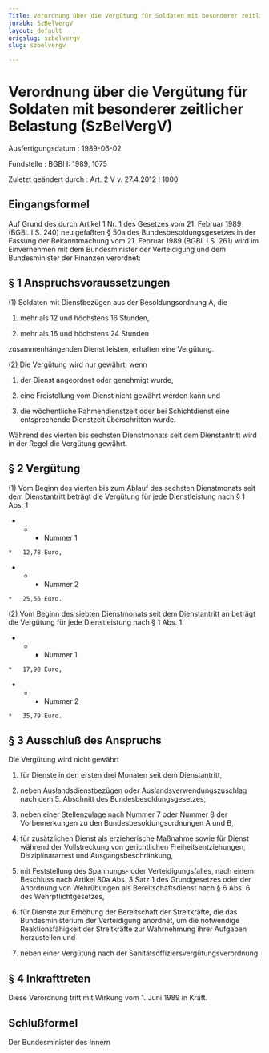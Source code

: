```yaml
---
Title: Verordnung über die Vergütung für Soldaten mit besonderer zeitlicher Belastung
jurabk: SzBelVergV
layout: default
origslug: szbelvergv
slug: szbelvergv

---
```


# Verordnung über die Vergütung für Soldaten mit besonderer zeitlicher Belastung (SzBelVergV)

Ausfertigungsdatum
:   1989-06-02

Fundstelle
:   BGBl I: 1989, 1075

Zuletzt geändert durch
:   Art. 2 V v. 27.4.2012 I 1000


## Eingangsformel

Auf Grund des durch Artikel 1 Nr. 1 des Gesetzes vom 21. Februar 1989
(BGBl. I S. 240) neu gefaßten § 50a des Bundesbesoldungsgesetzes in
der Fassung der Bekanntmachung vom 21. Februar 1989 (BGBl. I S. 261)
wird im Einvernehmen mit dem Bundesminister der Verteidigung und dem
Bundesminister der Finanzen verordnet:


## § 1 Anspruchsvoraussetzungen

(1) Soldaten mit Dienstbezügen aus der Besoldungsordnung A, die

1.  mehr als 12 und höchstens 16 Stunden,


2.  mehr als 16 und höchstens 24 Stunden



zusammenhängenden Dienst leisten, erhalten eine Vergütung.

(2) Die Vergütung wird nur gewährt, wenn

1.  der Dienst angeordnet oder genehmigt wurde,


2.  eine Freistellung vom Dienst nicht gewährt werden kann und


3.  die wöchentliche Rahmendienstzeit oder bei Schichtdienst eine
    entsprechende Dienstzeit überschritten wurde.



Während des vierten bis sechsten Dienstmonats seit dem Dienstantritt
wird in der Regel die Vergütung gewährt.


## § 2 Vergütung

(1) Vom Beginn des vierten bis zum Ablauf des sechsten Dienstmonats
seit dem Dienstantritt beträgt die Vergütung für jede Dienstleistung
nach § 1 Abs. 1

*    *   - Nummer 1

    *   12,78 Euro,


*    *   - Nummer 2

    *   25,56 Euro.




(2) Vom Beginn des siebten Dienstmonats seit dem Dienstantritt an
beträgt die Vergütung für jede Dienstleistung nach § 1 Abs. 1

*    *   - Nummer 1

    *   17,90 Euro,


*    *   - Nummer 2

    *   35,79 Euro.





## § 3 Ausschluß des Anspruchs

Die Vergütung wird nicht gewährt

1.  für Dienste in den ersten drei Monaten seit dem Dienstantritt,


2.  neben Auslandsdienstbezügen oder Auslandsverwendungszuschlag nach dem
    5\. Abschnitt des Bundesbesoldungsgesetzes,


3.  neben einer Stellenzulage nach Nummer 7 oder Nummer 8 der
    Vorbemerkungen zu den Bundesbesoldungsordnungen A und B,


4.  für zusätzlichen Dienst als erzieherische Maßnahme sowie für Dienst
    während der Vollstreckung von gerichtlichen Freiheitsentziehungen,
    Disziplinararrest und Ausgangsbeschränkung,


5.  mit Feststellung des Spannungs- oder Verteidigungsfalles, nach einem
    Beschluss nach Artikel 80a Abs. 3 Satz 1 des Grundgesetzes oder der
    Anordnung von Wehrübungen als Bereitschaftsdienst nach § 6 Abs. 6 des
    Wehrpflichtgesetzes,


6.  für Dienste zur Erhöhung der Bereitschaft der Streitkräfte, die das
    Bundesministerium der Verteidigung anordnet, um die notwendige
    Reaktionsfähigkeit der Streitkräfte zur Wahrnehmung ihrer Aufgaben
    herzustellen und


7.  neben einer Vergütung nach der Sanitätsoffiziersvergütungsverordnung.





## § 4 Inkrafttreten

Diese Verordnung tritt mit Wirkung vom 1. Juni 1989 in Kraft.


## Schlußformel

Der Bundesminister des Innern

